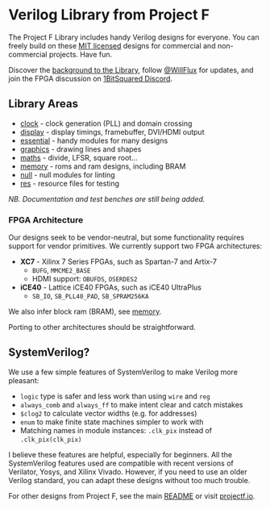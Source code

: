 # Verilog Library from Project F

The Project F Library includes handy Verilog designs for everyone. You can freely build on these [MIT licensed](../LICENSE) designs for commercial and non-commercial projects. Have fun.

Discover the [background to the Library](https://projectf.io/posts/verilog-library-announcement/), follow [@WillFlux](https://twitter.com/WillFlux) for updates, and join the FPGA discussion on [1BitSquared Discord](https://1bitsquared.com/pages/chat).

## Library Areas

* [clock](clock) - clock generation (PLL) and domain crossing
* [display](display) - display timings, framebuffer, DVI/HDMI output
* [essential](essential) - handy modules for many designs
* [graphics](graphics) - drawing lines and shapes
* [maths](maths) - divide, LFSR, square root...
* [memory](memory) - roms and ram designs, including BRAM
* [null](null) - null modules for linting
* [res](res) - resource files for testing

_NB. Documentation and test benches are still being added._

### FPGA Architecture

Our designs seek to be vendor-neutral, but some functionality requires
support for vendor primitives. We currently support two FPGA architectures:

* **XC7** - Xilinx 7 Series FPGAs, such as Spartan-7 and Artix-7
  * `BUFG`, `MMCME2_BASE`
  * HDMI support: `OBUFDS`, `OSERDES2`
* **iCE40** - Lattice iCE40 FPGAs, such as iCE40 UltraPlus
  * `SB_IO`, `SB_PLL40_PAD`, `SB_SPRAM256KA`

We also infer block ram (BRAM), see [memory](memory).

Porting to other architectures should be straightforward.

## SystemVerilog?

We use a few simple features of SystemVerilog to make Verilog more pleasant:

* `logic` type is safer and less work than using `wire` and `reg`
* `always_comb` and `always_ff` to make intent clear and catch mistakes
* `$clog2` to calculate vector widths (e.g. for addresses)
* `enum` to make finite state machines simpler to work with
* Matching names in module instances: `.clk_pix` instead of `.clk_pix(clk_pix)`

I believe these features are helpful, especially for beginners. All the SystemVerilog features used are compatible with recent versions of Verilator, Yosys, and Xilinx Vivado. However, if you need to use an older Verilog standard, you can adapt these designs without too much trouble.

For other designs from Project F, see the main [README](../README.md) or visit [projectf.io](https://projectf.io/).
